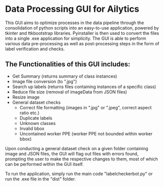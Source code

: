 # Data Processing GUI for Ailytics
This GUI aims to optimize processes in the data pipeline through the consolidation of python scripts into an easy-to-use application, powered by tkinter and ttkbootstrap libraries. Pyinstaller is then used to convert the files into a single .exe application for simplicity. The GUI is able to perform various data pre-processing as well as post-processing steps in the form of label verification and checks. 

## The Functionalities of this GUI includes:
- Get Summary (returns summary of class instances)
- Image file conversion (to ".jpg")
- Search up labels (returns files containing instances of a specific class)
- Reduce file size (removal of imageData from JSON files)
- Resize image 
- General dataset checks
  - Correct file formatting (images in ".jpg" or ".jpeg", correct aspect ratio etc.)
  - Duplicate labels
  - Unknown classes
  - Invalid bbox 
  - Uncontained worker PPE (worker PPE not bounded within worker bbox)

Upon conducting a general dataset check on a given folder containing image and JSON files, the GUI will flag out files with errors found, prompting the user to make the respective changes to them, most of which can be performed within the GUI itself.  

To run the application, simply run the main code "labelcheckerbot.py" or run the .exe file in the "dist" folder. 
